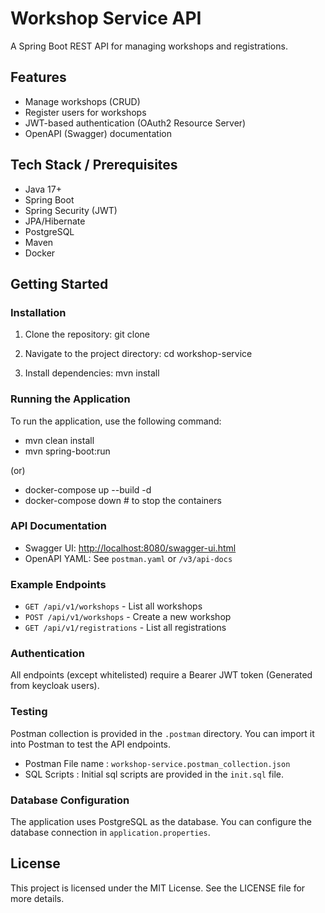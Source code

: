# Workshop Service API

A Spring Boot REST API for managing workshops and registrations.

## Features

- Manage workshops (CRUD)
- Register users for workshops
- JWT-based authentication (OAuth2 Resource Server)
- OpenAPI (Swagger) documentation

## Tech Stack / Prerequisites

- Java 17+
- Spring Boot
- Spring Security (JWT)
- JPA/Hibernate
- PostgreSQL
- Maven
- Docker

## Getting Started

### Installation
1. Clone the repository:
   git clone <repository-url>
   
2. Navigate to the project directory:
   cd workshop-service
   
3. Install dependencies:
   mvn install
   

### Running the Application
To run the application, use the following command: <br>
- mvn clean install
- mvn spring-boot:run

(or)

- docker-compose up --build -d
- docker-compose down # to stop the containers

### API Documentation

- Swagger UI: [http://localhost:8080/swagger-ui.html](http://localhost:8080/swagger-ui.html)
- OpenAPI YAML: See `postman.yaml` or `/v3/api-docs`

### Example Endpoints

- `GET /api/v1/workshops` - List all workshops
- `POST /api/v1/workshops` - Create a new workshop
- `GET /api/v1/registrations` - List all registrations

### Authentication

All endpoints (except whitelisted) require a Bearer JWT token (Generated from keycloak users).

### Testing
Postman collection is provided in the `.postman` directory. You can import it into Postman to test the API endpoints.
- Postman File name : `workshop-service.postman_collection.json`
- SQL Scripts : Initial sql scripts are provided in the `init.sql` file.

### Database Configuration
The application uses PostgreSQL as the database. You can configure the database connection in `application.properties`.

## License
This project is licensed under the MIT License. See the LICENSE file for more details.

